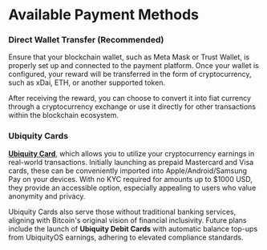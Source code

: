 # Available Payment Methods

### **Direct Wallet Transfer (Recommended)**

Ensure that your blockchain wallet, such as Meta Mask or Trust Wallet, is properly set up and connected to the payment platform. Once your wallet is configured, your reward will be transferred in the form of cryptocurrency, such as xDai, ETH, or another supported token.&#x20;

After receiving the reward, you can choose to convert it into fiat currency through a cryptocurrency exchange or use it directly for other transactions within the blockchain ecosystem.

### Ubiquity Cards&#x20;

[**Ubiquity Card**](../../../key-products/ubiquity-financial-products/ubiquity-cards.md), which allows you to utilize your cryptocurrency earnings in real-world transactions. Initially launching as prepaid Mastercard and Visa cards, these can be conveniently imported into Apple/Android/Samsung Pay on your devices. With no KYC required for amounts up to $1000 USD, they provide an accessible option, especially appealing to users who value anonymity and privacy.&#x20;

Ubiquity Cards also serve those without traditional banking services, aligning with Bitcoin's original vision of financial inclusivity. Future plans include the launch of **Ubiquity Debit Cards** with automatic balance top-ups from UbiquityOS earnings, adhering to elevated compliance standards.





